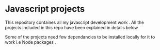 # Javascript projects

This repository containes all my javascript development work .
All the projects included in this repo have been explained in details below 

Some of the projects need few dependancies to be installed locally for it to work
i.e Node packages .
